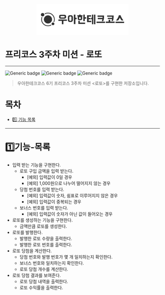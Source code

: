 <p align="center">
  <img src="./img/우테코.png" alt="우아한테크코스" width=300px">
</p>

# 프리코스 3주차 미션 - 로또

---
![Generic badge](https://img.shields.io/badge/precourse-week3-green.svg)
![Generic badge](https://img.shields.io/badge/test-1_passed-blue.svg)
![Generic badge](https://img.shields.io/badge/version-1.0.1-brightgreen.svg)

> 우아한테크코스 6기 프리코스 3주차 미션 <로또>를 구현한 저장소입니다.

# 목차
- [1️⃣ 기능 목록](#1️⃣기능-목록)

---

# 1️⃣기능-목록
- 입력 받는 기능을 구현한다.
  - 로또 구입 금액을 입력 받는다.
    - [예외] 입력값이 0일 경우
    - [예외] 1,000원으로 나누어 떨어지지 않는 경우
  - 당첨 번호를 입력 받는다.
    - [예외] 입력값이 숫자, 쉼표로 이루어지지 않은 경우
    - [예외] 입력값이 중복되는 경우
  - 보너스 번호를 입력 받는다.
    - [예외] 입력값이 숫자가 아닌 값이 들어오는 경우
- 로또를 생성하는 기능을 구현한다.
  - 금액만큼 로또를 생성한다.
- 로또를 발행한다.
  - 발행한 로또 수량을 출력한다.
  - 발행한 로또 번호를 출력한다.
- 로또 당첨을 계산한다.
  - 당첨 번호와 발행 번호가 몇 개 일치하는지 확인한다.
  - 보너스 번호와 일치하는지 확인한다.
  - 로또 당첨 개수를 계산한다.
- 로또 당첨 결과를 보여준다.
  - 로또 당첨 내역을 출력한다.
  - 로또 수익률을 출력한다.
